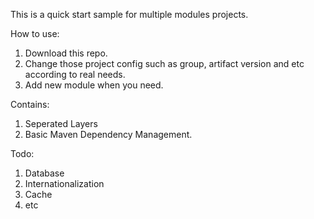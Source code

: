 This is a quick start sample for multiple modules projects.

How to use:
1. Download this repo.
2. Change those project config such as group, artifact version and etc according to real needs.
3. Add new module when you need.

Contains:
1. Seperated Layers
2. Basic Maven Dependency Management.


Todo:
1. Database
2. Internationalization
3. Cache
4. etc
